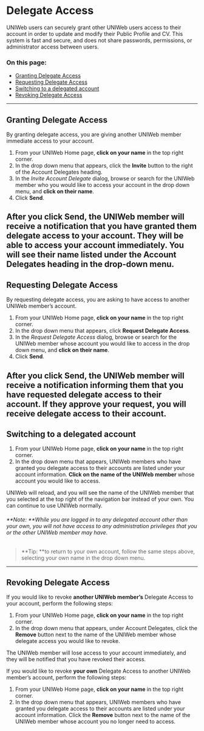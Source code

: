 # Delegate Access
UNIWeb users can securely grant other UNIWeb users access to their account in order to update and modify their Public Profile and CV. This system is fast and secure, and does not share passwords, permissions, or administrator access between users. 

### On this page:
- [Granting Delegate Access][1]
- [Requesting Delegate Access][2]
- [Switching to a delegated account][3]
- [Revoking Delegate Access][4]
---- 
## Granting Delegate Access
By granting delegate access, you are giving another UNIWeb member immediate access to your account.

1. From your UNIWeb Home page, **click on your name** in the top right corner. 
2. In the drop down menu that appears, click the **Invite** button to the right of the Account Delegates heading.
3. In the _Invite Account Delegate_ dialog, browse or search for the UNIWeb member who you would like to access your account in the drop down menu, and **click on their name**.
4. Click **Send**.

After you click Send, the UNIWeb member will receive a notification that you have granted them delegate access to your account. **They will be able to access your account immediately.** You will see their name listed under the Account Delegates heading in the drop-down menu. 
---- 
## Requesting Delegate Access 
By requesting delegate access, you are asking to have access to another UNIWeb member’s account.

1. From your UNIWeb Home page, **click on your name** in the top right corner. 
2. In the drop down menu that appears, click **Request Delegate Access**.
3. In the _Request Delegate Access_ dialog, browse or search for the UNIWeb member whose account you would like to access in the drop down menu, and **click on their name**.
4. Click **Send**.

After you click Send, the UNIWeb member will receive a notification informing them that you have requested delegate access to their account. **If they approve your request, you will receive delegate access to their account.**
---- 
## Switching to a delegated account
1. From your UNIWeb Home page, **click on your name** in the top right corner. 
2. In the drop down menu that appears, UNIWeb members who have granted you delegate access to their accounts are listed under your account information. **Click on the name of the UNIWeb member** whose account you would like to access.

UNIWeb will reload, and you will see the name of the UNIWeb member that you selected at the top right of the navigation bar instead of your own. You can continue to use UNIWeb normally.

###### **Note: **While you are logged in to any delegated account other than your own, you will not have access to any administration privileges that you or the other UNIWeb member may have.

> **Tip: **to return to your own account, follow the same steps above, selecting your own name in the drop down menu.
---- 
## Revoking Delegate Access
If you would like to revoke **another UNIWeb member’s** Delegate Access to your account, perform the following steps:
1. From your UNIWeb Home page, **click on your name** in the top right corner. 
2. In the drop down menu that appears, under Account Delegates, click the **Remove** button next to the name of the UNIWeb member whose delegate access you would like to revoke.

The UNIWeb member will lose access to your account immediately, and they will be notified that you have revoked their access. 

If you would like to revoke **your own** Delegate Access to another UNIWeb member’s account, perform the following steps:
1. From your UNIWeb Home page, **click on your name** in the top right corner. 
2. In the drop down menu that appears, UNIWeb members who have granted you delegate access to their accounts are listed under your account information. Click the **Remove** button next to the name of the UNIWeb member whose account you no longer need to access.

[1]:	##granting-delegate-access
[2]:	##requesting-delegate-access
[3]:	##switching-to-a-delegated-account
[4]:	##revoking-delegate-access